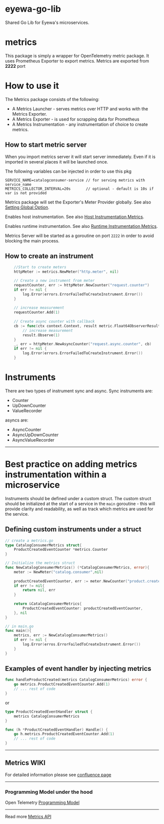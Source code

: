 # eyewa-go-lib
Shared Go Lib for Eyewa's microservices.

# metrics
This package is simply a wrapper for OpenTelemetry metric package. It uses Prometheus
Exporter to export metrics. Metrics are exported from **2222** port

# How to use it
The Metrics package consists of the following:
- A Metrics Launcher - serves metrics over HTTP and works with the Metrics Exporter.
- A Metrics Exporter - is used for scrapping data for Prometheus
- A Metrics Instrumentation - any instrumentation of choice to create metrics.

## How to start metric server
When you import metrics server it will start server immediately.
Even if it is imported in several places it will be launched once.

The following variables can be injected in order to use this pkg
```
SERVICE_NAME=catalogconsumer-service // for serving metrics with service_name
METRICS_COLLECTOR_INTERVAL=20s       // optional - default is 10s if var is not provided
```

Metrics package will set the Exporter's Meter Provider globally. See also [Setting Global Option](https://opentelemetry.io/docs/go/getting-started/#setting-global-options).

Enables host instrumentation. See also [Host Instrumentation Metrics](https://pkg.go.dev/go.opentelemetry.io/contrib/instrumentation/host@v0.20.0#pkg-overview).

Enables runtime instrumentation. See also [Runtime Instrumentation Metrics](https://pkg.go.dev/go.opentelemetry.io/contrib/instrumentation/runtime@v0.20.0#pkg-overview).

Metrics Server will be started as a goroutine on port `2222` in order to avoid blocking the main process.

## How to create an instrument
```go
    //Start to create meters 
    httpMeter := metrics.NewMeter("http.meter", nil)

    // Create a new instrument from meter
    requestCounter, err := httpMeter.NewCounter("request.counter")
    if err != nil {
        log.Error(errors.ErrorFailedToCreateInstrument.Error())
    }
    
    // increase measurement
    requestCounter.Add(1)
    
    // Create async counter with callback
    cb := func(ctx context.Context, result metric.Float64ObserverResult) {
        // increase measurement
        result.Observe(1)
    }
    _, err = httpMeter.NewAsyncCounter("request.async.counter", cb)
    if err != nil {
        log.Error(errors.ErrorFailedToCreateInstrument.Error())
    }
```
# Instruments
There are two types of instrument sync and async. Sync instruments are:
- Counter
- UpDownCounter
- ValueRecorder

asyncs are:
- AsyncCounter
- AsyncUpDownCounter
- AsyncValueRecorder

---
# Best practice on adding metrics instrumentation within a microservice
Instruments should be defined under a custom struct. The custom struct should be initialized
at the start of a service in the `main` goroutine - this will provide clarity and readability, 
as well as track which metrics are used for the service.

## Defining custom instruments under a struct
```go
// create a metrics.go
type CatalogConsumerMetrics struct{
	ProductCreatedEventCounter *metrics.Counter
}

// Initialize the metrics struct
func NewCatalogConsumerMetrics() (*CatalogConsumerMetrics, error){
    meter := NewMeter("catalog.consumer",nil)
    
    productCreatedEventCounter, err := meter.NewCounter("product.created.event.counter")
    if err != nil{
    	return nil, err
    }
    
    return &CatalogConsumerMetrics{
        ProductCreatedEventCounter: productCreatedEventCounter,
    }, nil
}
```
```go
// in main.go
func main(){
    metrics, err := NewCatalogConsumerMetrics()
    if err != nil { 
	    log.Error(erros.ErrorFailedToCreateInstrument.Error())
    }
}
```
## Examples of event handler by injecting metrics
```go
func handleProductCreated(metrics CatalogConsumerMetrics) error {
    go metrics.ProductCreatedEventCounter.Add(1)
    // ... rest of code
}
```
or
```go
type ProductCreatedEventHandler struct {
    metrics CatalogConsumerMetrics
}

func (h *ProductCreatedEventHandler) Handle() {
    go h.metrics.ProductCreatedEventCounter.Add(1)
    // ... rest of code
}
```
---
## Metrics WIKI

For detailed information please see [confluence page](https://eyewadxb.atlassian.net/wiki/spaces/TECH/pages/1869545495/Metrics+Package)

---
### Programming Model under the hood
Open Telemetry [Programming Model](https://github.com/open-telemetry/opentelemetry-specification/blob/main/specification/metrics/README.md#programming-model)

---
Read more [Metrics API](https://github.com/open-telemetry/opentelemetry-specification/blob/main/specification/metrics/api.md)
